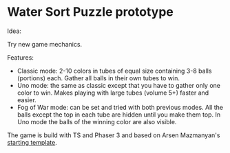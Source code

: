 # Water Sort Puzzle prototype

Idea:

Try new game mechanics.

Features:

-   Classic mode: 2-10 colors in tubes of equal size containing 3-8 balls (portions) each. Gather all balls in their own tubes to win.
-   Uno mode: the same as classic except that you have to gather only one color to win. Makes playing with large tubes (volume 5+) faster and easier.
-   Fog of War mode: can be set and tried with both previous modes. All the balls except the top in each tube are hidden until you make them top. In Uno mode the balls of the winning color are also visible.

The game is build with TS and Phaser 3 and based on Arsen Mazmanyan's [starting template](https://github.com/arsenmazmanyan/phaser3-starting-template).


